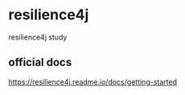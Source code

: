 # resilience4j
resilience4j study

## official docs
https://resilience4j.readme.io/docs/getting-started

